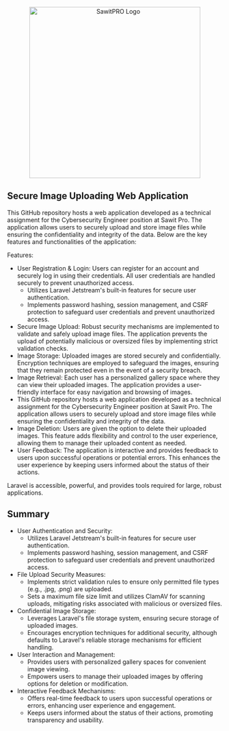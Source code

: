 <p align="center"><a href="https://www.sawitpro.com/" target="_blank"><img src="https://static.wixstatic.com/media/759737_bb3e5ad0e411479782bdaca6f4fa3bda~mv2.png/v1/fill/w_80,h_80,al_c,q_85,usm_0.66_1.00_0.01,enc_auto/SawitPro%20Logo.png" width="400" alt="SawitPRO Logo"></a></p>



## Secure Image Uploading Web Application

This GitHub repository hosts a web application developed as a technical assignment for the Cybersecurity Engineer position at Sawit Pro. The application allows users to securely upload and store image files while ensuring the confidentiality and integrity of the data. Below are the key features and functionalities of the application:

Features:
- User Registration & Login: Users can register for an account and securely log in using their credentials. All user credentials are handled securely to prevent unauthorized access.
  - Utilizes Laravel Jetstream's built-in features for secure user authentication.
  - Implements password hashing, session management, and CSRF protection to safeguard user credentials and prevent unauthorized access.     
- Secure Image Upload: Robust security mechanisms are implemented to validate and safely upload image files. The application prevents the upload of potentially malicious or oversized files by implementing strict validation checks.
- Image Storage: Uploaded images are stored securely and confidentially. Encryption techniques are employed to safeguard the images, ensuring that they remain protected even in the event of a security breach.
- Image Retrieval: Each user has a personalized gallery space where they can view their uploaded images. The application provides a user-friendly interface for easy navigation and browsing of images.
- This GitHub repository hosts a web application developed as a technical assignment for the Cybersecurity Engineer position at Sawit Pro. The application allows users to securely upload and store image files while ensuring the confidentiality and integrity of the data. 
- Image Deletion: Users are given the option to delete their uploaded images. This feature adds flexibility and control to the user experience, allowing them to manage their uploaded content as needed.
- User Feedback: The application is interactive and provides feedback to users upon successful operations or potential errors. This enhances the user experience by keeping users informed about the status of their actions.

Laravel is accessible, powerful, and provides tools required for large, robust applications.

## Summary
- User Authentication and Security:
    - Utilizes Laravel Jetstream's built-in features for secure user authentication.
    - Implements password hashing, session management, and CSRF protection to safeguard user credentials and prevent unauthorized access.
- File Upload Security Measures:
    - Implements strict validation rules to ensure only permitted file types (e.g., .jpg, .png) are uploaded.
    - Sets a maximum file size limit and utilizes ClamAV for scanning uploads, mitigating risks associated with malicious or oversized files.
- Confidential Image Storage:
    - Leverages Laravel's file storage system, ensuring secure storage of uploaded images.
    - Encourages encryption techniques for additional security, although defaults to Laravel's reliable storage mechanisms for efficient handling.
- User Interaction and Management:
    - Provides users with personalized gallery spaces for convenient image viewing.
    - Empowers users to manage their uploaded images by offering options for deletion or modification.
- Interactive Feedback Mechanisms:
    - Offers real-time feedback to users upon successful operations or errors, enhancing user experience and engagement.
    - Keeps users informed about the status of their actions, promoting transparency and usability.
